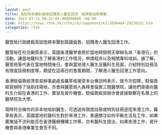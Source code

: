 ```yaml
---
layout: post
title: 高拔陞率團到倫敦招攬港人醫生回流　經貿辦協助聯繫
date: 2023-03-31 08:32:04.000000000 +08:00
link: https://news.rthk.hk/rthk/ch/component/k2/1694404-20230331.htm
categories: rthk
---
```


醫管局行政總裁高拔陞將率團到英國倫敦，招攬港人醫生回港工作。

醫管局在社交網頁表示，英國香港醫學會將於當地時間明天舉辦名為「香港日」的活動，讓當地醫科生了解香港的工作情況，申請程序以及相關專科培訓。據了解，醫管局等代表在當地時間後日，會與當地港人醫生及醫科生見面，介紹特別註冊及有限度註冊制度等，期望在這兩日的會面期間，了解港人醫生回港工作意向。

香港駐倫敦經濟貿易辦事處處長羅莘桉接受本台專訪時表示，就今次招聘，駐倫敦經貿辦除了協助找場地，亦會與醫管局人員拜會倫敦三間醫學院，讓他們直接向醫科生介紹在香港的工作、實習及晉升機會。駐倫敦經貿辦亦會直接聯繫在名單上的醫學院及大學。

現時符合條件的非本地培訓醫生，可透過有限度註冊或特別註冊途徑來港工作。羅莘桉表示，英國當地的醫科生對於來港工作，普遍關注如何平衡生活及工作、如果廣東話不流利能否在香港醫療機構工作等，亦有醫科生提出，如果來港工作，晉升機會與香港畢業生會否不同。
